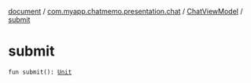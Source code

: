 [document](../../index.md) / [com.myapp.chatmemo.presentation.chat](../index.md) / [ChatViewModel](index.md) / [submit](./submit.md)

# submit

`fun submit(): `[`Unit`](https://kotlinlang.org/api/latest/jvm/stdlib/kotlin/-unit/index.html)